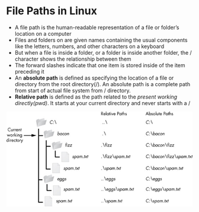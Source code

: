 # File Paths in Linux

* A file path is the human-readable representation of a file or folder’s location on a computer 
* Files and folders on are given names containing the usual components like the letters, numbers, and other characters on a keyboard
* But when a file is inside a folder, or a folder is inside another folder, the / character shows the relationship between them
* The forward slashes indicate that one item is stored inside of the item preceding it
* An **absolute path** is defined as specifying the location of a file or directory from the root directory(/). An absolute path is a complete path from start of actual file system from / directory.
* **Relative path** is defined as the path related to the *present working directly(pwd)*. It starts at your current directory and never starts with a /

![Image of path](/images/path.png.jpg)

